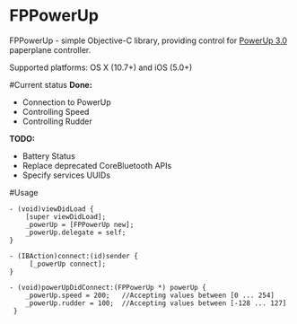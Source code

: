 # FPPowerUp
FPPowerUp - simple Objective-C library, providing control for [PowerUp 3.0](http://www.poweruptoys.com) paperplane controller.

Supported platforms: OS X (10.7+) and iOS (5.0+)

#Current status
**Done:**

* Connection to PowerUp
* Controlling Speed
* Controlling Rudder

**TODO:**

* Battery Status
* Replace deprecated CoreBluetooth APIs
* Specify services UUIDs

#Usage

```objc
- (void)viewDidLoad {     
    [super viewDidLoad];     
    _powerUp = [FPPowerUp new];     
    _powerUp.delegate = self;      
}

- (IBAction)connect:(id)sender {
     [_powerUp connect]; 
}

- (void)powerUpDidConnect:(FPPowerUp *) powerUp {     
	_powerUp.speed = 200;   //Accepting values between [0 ... 254]
	_powerUp.rudder = 100;  //Accepting values between [-128 ... 127]
 }
```
